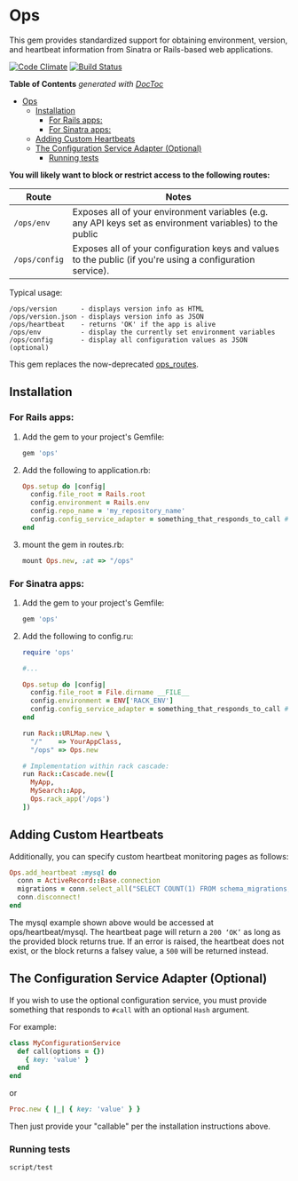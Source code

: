 # Ops
This gem provides standardized support for obtaining environment, version, and heartbeat information from Sinatra or Rails-based web applications.

[![Code Climate](https://codeclimate.com/github/primedia/ops.png)](https://codeclimate.com/github/primedia/ops)
[![Build Status](https://travis-ci.org/rentpath/ops.svg?branch=master)](https://travis-ci.org/rentpath/ops)

<!-- START doctoc generated TOC please keep comment here to allow auto update -->
<!-- DON'T EDIT THIS SECTION, INSTEAD RE-RUN doctoc TO UPDATE -->
**Table of Contents**  *generated with [DocToc](https://github.com/thlorenz/doctoc)*

- [Ops](#ops)
  - [Installation](#installation)
    - [For Rails apps:](#for-rails-apps)
    - [For Sinatra apps:](#for-sinatra-apps)
  - [Adding Custom Heartbeats](#adding-custom-heartbeats)
  - [The Configuration Service Adapter (Optional)](#the-configuration-service-adapter-optional)
    - [Running tests](#running-tests)

<!-- END doctoc generated TOC please keep comment here to allow auto update -->


**You will likely want to block or restrict access to the following routes:**

| Route         | Notes                                                                                                      |
| ------------- | ---------------------------------------------------------------------------------------------------------- |
| `/ops/env`    | Exposes all of your environment variables (e.g. any API keys set as environment variables) to the public   |
| `/ops/config` | Exposes all of your configuration keys and values to the public (if you're using a configuration service). |

Typical usage:

```
/ops/version      - displays version info as HTML
/ops/version.json - displays version info as JSON
/ops/heartbeat    - returns 'OK' if the app is alive
/ops/env          - display the currently set environment variables
/ops/config       - display all configuration values as JSON (optional)
```

This gem replaces the now-deprecated [ops_routes](https://github.com/rentpath/ops_routes).

Installation
------------

### For Rails apps:

1. Add the gem to your project's Gemfile:
    ```ruby
    gem 'ops'
    ```

2. Add the following to application.rb:

    ```ruby
    Ops.setup do |config|
      config.file_root = Rails.root
      config.environment = Rails.env
      config.repo_name = 'my_repository_name'
      config.config_service_adapter = something_that_responds_to_call # optional
    end
    ```

3. mount the gem in routes.rb:

    ```ruby
    mount Ops.new, :at => "/ops"
    ```

### For Sinatra apps:

1. Add the gem to your project's Gemfile:

    ```ruby
    gem 'ops'
    ```

2. Add the following to config.ru:

    ```ruby
    require 'ops'

    #...

    Ops.setup do |config|
      config.file_root = File.dirname __FILE__
      config.environment = ENV['RACK_ENV']
      config.config_service_adapter = something_that_responds_to_call # optional
    end

    run Rack::URLMap.new \
      "/"    => YourAppClass,
      "/ops" => Ops.new
    ```

    ```ruby
    # Implementation within rack cascade:
    run Rack::Cascade.new([
      MyApp,
      MySearch::App,
      Ops.rack_app('/ops')
    ])
    ```

Adding Custom Heartbeats
------------------------

Additionally, you can specify custom heartbeat monitoring pages as follows:

```ruby
Ops.add_heartbeat :mysql do
  conn = ActiveRecord::Base.connection
  migrations = conn.select_all("SELECT COUNT(1) FROM schema_migrations;")
  conn.disconnect!
end
```

The mysql example shown above would be accessed at ops/heartbeat/mysql.
The heartbeat page will return a `200 ‘OK’` as long as the provided block returns true.
If an error is raised, the heartbeat does not exist, or the block returns a falsey value,
a `500` will be returned instead.


## The Configuration Service Adapter (Optional)

If you wish to use the optional configuration service, you must provide
something that responds to `#call` with an optional `Hash` argument.

For example:

```ruby
class MyConfigurationService
  def call(options = {})
    { key: 'value' }
  end
end
```

or

```ruby
Proc.new { |_| { key: 'value' } }
```

Then just provide your "callable" per the installation instructions above.

### Running tests

    script/test
